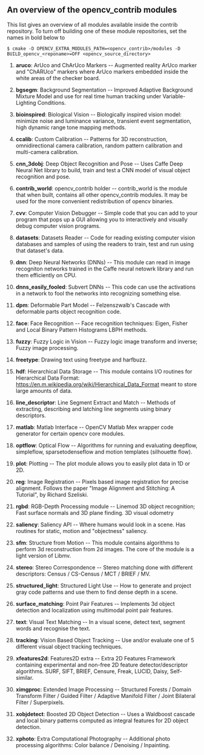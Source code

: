An overview of the opencv_contrib modules
-----------------------------------------

This list gives an overview of all modules available inside the contrib repository.
To turn off building one of these module repositories, set the names in bold below to <reponame>

```
$ cmake -D OPENCV_EXTRA_MODULES_PATH=<opencv_contrib>/modules -D BUILD_opencv_<reponame>=OFF <opencv_source_directory>
```

1. **aruco**: ArUco and ChArUco Markers -- Augmented reality ArUco marker and "ChARUco" markers where ArUco markers embedded inside the white areas of the checker board.

2. **bgsegm**: Background Segmentation -- Improved Adaptive Background Mixture Model and use for real time human tracking under Variable-Lighting Conditions.

3. **bioinspired**: Biological Vision -- Biologically inspired vision model: minimize noise and luminance variance, transient event segmentation, high dynamic range tone mapping methods.

4. **ccalib**: Custom Calibration -- Patterns for 3D reconstruction, omnidirectional camera calibration, random pattern calibration and multi-camera calibration.

5. **cnn_3dobj**: Deep Object Recognition and Pose -- Uses Caffe Deep Neural Net library to build, train and test a CNN model of visual object recognition and pose.

6. **contrib_world**: opencv_contrib holder -- contrib_world is the module that when built, contains all other opencv_contrib modules. It may be used for the more convenient redistribution of opencv binaries.

7. **cvv**: Computer Vision Debugger -- Simple code that you can add to your program that pops up a GUI allowing you to interactively and visually debug computer vision programs.

8. **datasets**: Datasets Reader -- Code for reading existing computer vision databases and samples of using the readers to train, test and run using that dataset's data.

9. **dnn**: Deep Neural Networks (DNNs) -- This module can read in image recogniton networks trained in the Caffe neural netowrk library and run them efficiently on CPU.

10. **dnns_easily_fooled**: Subvert DNNs -- This code can use the activations in a network to fool the networks into recognizing something else.

11. **dpm**: Deformable Part Model -- Felzenszwalb's Cascade with deformable parts object recognition code.

12. **face**: Face Recognition -- Face recognition techniques: Eigen, Fisher and Local Binary Pattern Histograms LBPH methods.

13. **fuzzy**: Fuzzy Logic in Vision -- Fuzzy logic image transform and inverse; Fuzzy image processing.

14. **freetype**: Drawing text using freetype and harfbuzz.

15. **hdf**: Hierarchical Data Storage -- This module contains I/O routines for Hierarchical Data Format: https://en.m.wikipedia.org/wiki/Hierarchical_Data_Format meant to store large amounts of data.

16. **line_descriptor**: Line Segment Extract and Match -- Methods of extracting, describing and latching line segments using binary descriptors.

17. **matlab**: Matlab Interface -- OpenCV Matlab Mex wrapper code generator for certain opencv core modules.

18. **optflow**: Optical Flow -- Algorithms for running and evaluating deepflow, simpleflow, sparsetodenseflow and motion templates (silhouette flow).

19. **plot**: Plotting -- The plot module allows you to easily plot data in 1D or 2D.

20. **reg**: Image Registration -- Pixels based image registration for precise alignment. Follows the paper "Image Alignment and Stitching: A Tutorial", by Richard Szeliski.

21. **rgbd**: RGB-Depth Processing module -- Linemod 3D object recognition; Fast surface normals and 3D plane finding. 3D visual odometry

22. **saliency**: Saliency API -- Where humans would look in a scene. Has routines for static, motion and "objectness" saliency.

23. **sfm**: Structure from Motion -- This module contains algorithms to perform 3d reconstruction from 2d images. The core of the module is a light version of Libmv.

24. **stereo**: Stereo Correspondence -- Stereo matching done with different descriptors: Census / CS-Census / MCT / BRIEF / MV.

25. **structured_light**: Structured Light Use -- How to generate and project gray code patterns and use them to find dense depth in a scene.

26. **surface_matching**: Point Pair Features -- Implements 3d object detection and localization using multimodal point pair features.

27. **text**: Visual Text Matching -- In a visual scene, detect text, segment words and recognise the text.

28. **tracking**: Vision Based Object Tracking -- Use and/or evaluate one of 5 different visual object tracking techniques.

29. **xfeatures2d**: Features2D extra -- Extra 2D Features Framework containing experimental and non-free 2D feature detector/descriptor algorithms. SURF, SIFT, BRIEF, Censure, Freak, LUCID, Daisy, Self-similar.

30. **ximgproc**: Extended Image Processing -- Structured Forests / Domain Transform Filter / Guided Filter / Adaptive Manifold Filter / Joint Bilateral Filter / Superpixels.

31. **xobjdetect**: Boosted 2D Object Detection -- Uses a Waldboost cascade and local binary patterns computed as integral features for 2D object detection.

32. **xphoto**: Extra Computational Photography -- Additional photo processing algorithms: Color balance / Denoising / Inpainting.
